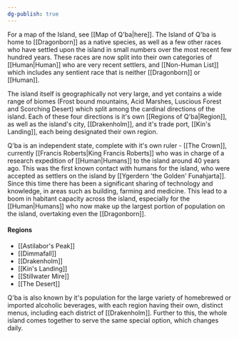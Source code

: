 ```yaml
---
dg-publish: true
---
```


For a map of the Island, see [[Map of Q'ba|here]]. The Island of Q'ba is home to [[Dragonborn]] as a native species, as well as a few other races who have settled upon the island in small numbers over the most recent few hundred years. These races are now split into their own categories of [[Human|Human]] who are very recent settlers, and [[Non-Human List]] which includes any sentient race that is neither [[Dragonborn]] or [[Human]]. 

The island itself is geographically not very large, and yet contains a wide range of biomes (Frost bound mountains, Acid Marshes, Luscious Forest and Scorching Desert) which split among the cardinal directions of the island. Each of these four directions is it's own [[Regions of Q'ba|Region]], as well as the island's city, [[Drakenholm]], and it's trade port, [[Kin's Landing]], each being designated their own region.

Q'ba is an independent state, complete with it's own ruler - [[The Crown]], currently [[Francis Roberts|King Francis Roberts]] who was in charge of a research expedition of [[Human|Humans]] to the island around 40 years ago. This was the first known contact with humans for the island, who were accepted as settlers on the island by [[Ygerdern 'the Golden' Funahjarta]]. Since this time there has been a significant sharing of technology and knowledge, in areas such as building, farming and medicine. This lead to a boom in habitant capacity across the island, especially for the [[Human|Humans]] who now make up the largest portion of population on the island, overtaking even the [[Dragonborn]].

#### Regions
- [[Astilabor's Peak]]
- [[Dimmafall]]
- [[Drakenholm]]
- [[Kin's Landing]]
- [[Stillwater Mire]]
- [[The Desert]]

Q'ba is also known by it's population for the large variety of homebrewed or imported alcoholic beverages, with each region having their own, distinct menus, including each district of [[Drakenholm]]. Further to this, the whole island comes together to serve the same special option, which changes daily.